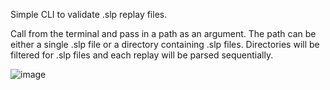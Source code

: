 Simple CLI to validate .slp replay files. 

Call from the terminal and pass in a path as an argument. The path can be either a single .slp file or a directory containing .slp files. Directories will be filtered for .slp files and each replay will be parsed sequentially.

![image](https://github.com/Walnut356/slp_validate/assets/39544927/debd8958-af61-456e-861d-9a93542215f2)
